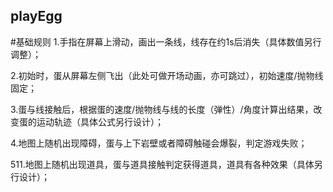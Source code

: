 ## playEgg
#基础规则
1.手指在屏幕上滑动，画出一条线，线存在约1s后消失（具体数值另行调整）；

2.初始时，蛋从屏幕左侧飞出（此处可做开场动画，亦可跳过），初始速度/抛物线固定；

3.蛋与线接触后，根据蛋的速度/抛物线与线的长度（弹性）/角度计算出结果，改变蛋的运动轨迹（具体公式另行设计）；

4.地图上随机出现障碍，蛋与上下岩壁或者障碍触碰会爆裂，判定游戏失败；

511.地图上随机出现道具，蛋与道具接触判定获得道具，道具有各种效果（具体另行设计）；
